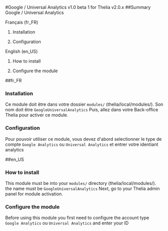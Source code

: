 #Google / Universal Analytics  v1.0 beta 1
for Thelia v2.0.x
##Summary
Google / Universal Analytics

Français (fr_FR)

1. Installation

2. Configuration


English (en_US)

1. How to install

2. Configure the module

##fr_FR

### Installation
Ce module doit être dans votre dossier ```modules/``` (thelia/local/modules/).
Son nom doit être `GoogleUniversalAnalytics`
Puis, allez dans votre Back-office Thelia pour activer ce module.

### Configuration
Pour pouvoir utiliser ce module, vous devez d'abord selectionner le type de compte
`Google Analytics` ou `Universal Analytics` et entrer votre identiant analytics

##en_US

### How to install
This module must be into your ```modules/``` directory (thelia/local/modules/).
the name must be `GoogleUniversalAnalytics`
Next, go to your Thelia admin panel for module activation.

### Configure the module

Before using this module you first need to configure the account type
`Google Analytics` ou `Universal Analytics` and enter your ID


